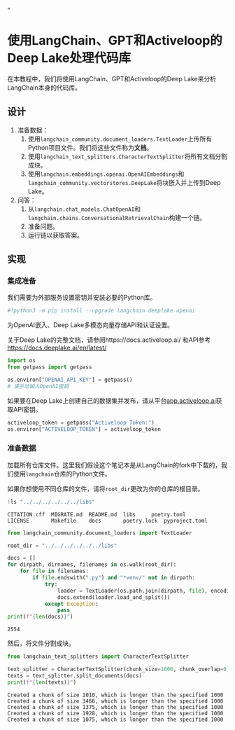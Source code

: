 “
# 使用LangChain、GPT和Activeloop的Deep Lake处理代码库
在本教程中，我们将使用LangChain、GPT和Activeloop的Deep Lake来分析LangChain本身的代码库。

## 设计

1. 准备数据：
   1. 使用`langchain_community.document_loaders.TextLoader`上传所有Python项目文件。我们将这些文件称为**文档**。
   2. 使用`langchain_text_splitters.CharacterTextSplitter`将所有文档分割成块。
   3. 使用`langchain.embeddings.openai.OpenAIEmbeddings`和`langchain_community.vectorstores.DeepLake`将块嵌入并上传到Deep Lake。
2. 问答：
   1. 从`langchain.chat_models.ChatOpenAI`和`langchain.chains.ConversationalRetrievalChain`构建一个链。
   2. 准备问题。
   3. 运行链以获取答案。


## 实现

### 集成准备

我们需要为外部服务设置密钥并安装必要的Python库。


```python
#!python3 -m pip install --upgrade langchain deeplake openai
```

为OpenAI嵌入、Deep Lake多模态向量存储API和认证设置。

关于Deep Lake的完整文档，请参阅https://docs.activeloop.ai/ 和API参考 https://docs.deeplake.ai/en/latest/


```python
import os
from getpass import getpass

os.environ["OPENAI_API_KEY"] = getpass()
# 请手动输入OpenAI密钥
```

如果要在Deep Lake上创建自己的数据集并发布，请从平台[app.activeloop.ai](https://app.activeloop.ai)获取API密钥。


```python
activeloop_token = getpass("Activeloop Token:")
os.environ["ACTIVELOOP_TOKEN"] = activeloop_token
```

### 准备数据

加载所有仓库文件。这里我们假设这个笔记本是从LangChain的fork中下载的，我们使用`langchain`仓库的Python文件。

如果你想使用不同仓库的文件，请将`root_dir`更改为你的仓库的根目录。


```python
!ls "../../../../../../libs"
```

    CITATION.cff  MIGRATE.md  README.md  libs	  poetry.toml
    LICENSE       Makefile	  docs	     poetry.lock  pyproject.toml



```python
from langchain_community.document_loaders import TextLoader

root_dir = "../../../../../../libs"

docs = []
for dirpath, dirnames, filenames in os.walk(root_dir):
    for file in filenames:
        if file.endswith(".py") and "*venv/" not in dirpath:
            try:
                loader = TextLoader(os.path.join(dirpath, file), encoding="utf-8")
                docs.extend(loader.load_and_split())
            except Exception:
                pass
print(f"{len(docs)}")
```

    2554


然后，将文件分割成块。


```python
from langchain_text_splitters import CharacterTextSplitter

text_splitter = CharacterTextSplitter(chunk_size=1000, chunk_overlap=0)
texts = text_splitter.split_documents(docs)
print(f"{len(texts)}")
```

    Created a chunk of size 1010, which is longer than the specified 1000
    Created a chunk of size 3466, which is longer than the specified 1000
    Created a chunk of size 1375, which is longer than the specified 1000
    Created a chunk of size 1928, which is longer than the specified 1000
    Created a chunk of size 1075, which is longer than the specified 1000
